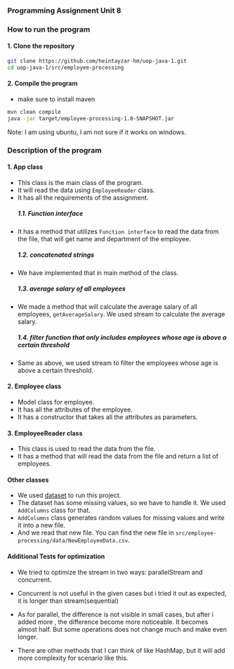 ### Programming Assignment Unit 8

### How to run the program

#### 1. Clone the repository
```bash
git clone https://github.com/heintayzar-hm/uop-java-1.git
cd uop-java-1/src/employee-processing
```

#### 2. Compile the program
- make sure to install maven
```bash
mvn clean compile
java -jar target/employee-processing-1.0-SNAPSHOT.jar
```
Note: I am using ubuntu, I am not sure if it works on windows.


### Description of the program

#### 1. App class
- This class is the main class of the program.
- It will read the data using `EmployeeReader` class.
- It has all the requirements of the assignment.
  ##### 1.1. Function interface
- It has a method that utilizes `Function interface` to read the data from the file, that will get name and department of the employee.
    ##### 1.2. concatenated strings
- We have implemented that in main method of the class.
    ##### 1.3. average salary of all employees
- We made a method that will calculate the average salary of all employees, `getAverageSalary`. We used stream to calculate the average salary.
    ##### 1.4. filter function that only includes employees whose age is above a certain threshold
- Same as above, we used stream to filter the employees whose age is above a certain threshold.

#### 2. Employee class
- Model class for employee.
- It has all the attributes of the employee.
- It has a constructor that takes all the attributes as parameters.

#### 3. EmployeeReader class
- This class is used to read the data from the file.
- It has a method that will read the data from the file and return a list of employees.

#### Other classes

- We used [dataset](https://www.kaggle.com/datasets/tawfikelmetwally/employee-dataset) to run this project.
- The dataset has some missing values, so we have to handle it. We used `AddColumns` class for that.
- `AddColumns` class generates random values for missing values and write it into a new file.
- And we read that new file. You can find the new file in `src/employee-processing/data/NewEmployeeData.csv`.


#### Additional Tests for optimization
- We tried to optimize the stream in two ways: parallelStream and concurrent.
- Concurrent is not useful in the given cases but i tried it out as expected, it is longer than stream(sequential)
- As for parallel, the difference is not visible in small cases, but after i added more , the difference become more noticeable. It becomes almost half. But some operations does not change much and make even longer.

- There are other methods that I can think of like HashMap, but it will add more complexity for scenario like this.
